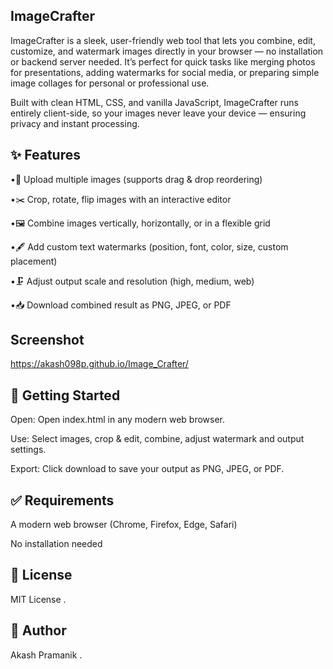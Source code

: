 ## ImageCrafter

  ImageCrafter is a sleek, user-friendly web tool that lets you combine, edit, customize, and watermark images directly in your browser — no installation or backend server needed. It’s perfect for quick tasks like merging photos for presentations, adding watermarks for social media, or preparing simple image collages for personal or professional use.

Built with clean HTML, CSS, and vanilla JavaScript, ImageCrafter runs entirely client-side, so your images never leave your device — ensuring privacy and instant processing.

## ✨ Features

  •📂 Upload multiple images (supports drag & drop reordering)

  •✂️ Crop, rotate, flip images with an interactive editor

  •🖼️ Combine images vertically, horizontally, or in a flexible grid

  •🖋️ Add custom text watermarks (position, font, color, size, custom placement)

  •🗜️ Adjust output scale and resolution (high, medium, web)

  •📥 Download combined result as PNG, JPEG, or PDF


## Screenshot
https://akash098p.github.io/Image_Crafter/
## 🚀 Getting Started

Open: Open index.html in any modern web browser.

Use: Select images, crop & edit, combine, adjust watermark and output settings.

Export: Click download to save your output as PNG, JPEG, or PDF.


## ✅ Requirements

A modern web browser (Chrome, Firefox, Edge, Safari)

No installation needed

## 📜 License

MIT License .

## 👤 Author

Akash Pramanik .

